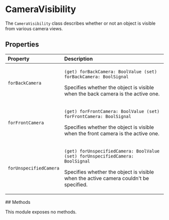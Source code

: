 # CameraVisibility

The `CameraVisibility` class describes whether or not an object is visible from various camera views.

## Properties

<table>
  <thead>
    <tr>
      <th style="text-align:left">Property</th>
      <th style="text-align:left">Description</th>
    </tr>
  </thead>
  <tbody>
    <tr>
      <td style="text-align:left"><code>forBackCamera</code>
      </td>
      <td style="text-align:left">
        <p><code>(get) forBackCamera: BoolValue (set) forBackCamera: BoolSignal</code>
        </p>
        <p>Specifies whether the object is visible when the back camera is the active
          one.</p>
      </td>
    </tr>
    <tr>
      <td style="text-align:left"><code>forFrontCamera</code>
      </td>
      <td style="text-align:left">
        <p><code>(get) forFrontCamera: BoolValue (set) forFrontCamera: BoolSignal</code>
        </p>
        <p>Specifies whether the object is visible when the front camera is the active
          one.</p>
      </td>
    </tr>
    <tr>
      <td style="text-align:left"><code>forUnspecifiedCamera</code>
      </td>
      <td style="text-align:left">
        <p><code>(get) forUnspecifiedCamera: BoolValue (set) forUnspecifiedCamera: BoolSignal</code>
        </p>
        <p>Specifies whether the object is visible when the active camera couldn&apos;t
          be specified.</p>
      </td>
    </tr>
  </tbody>
</table>## Methods

This module exposes no methods.

